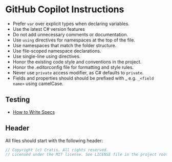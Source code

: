 # GitHub Copilot Instructions

- Prefer `var` over explicit types when declaring variables.
- Use the latest C# version features
- Do not add unnecessary comments or documentation.
- Use `using` directives for namespaces at the top of the file.
- Use namespaces that match the folder structure.
- Use file-scoped namespace declarations.
- Use single-line using directives.
- Honor the existing code style and conventions in the project.
- Honor the .editorconfig file for formatting and style rules.
- Never use `private` access modifier, as C# defaults to `private`.
- Fields and properties should should be prefixed with _ e.g. `_<field name>` using camelCase.

## Testing

- [How to Write Specs](./instructions/tests.md)

## Header

All files should start with the following header:

```csharp
// Copyright (c) Cratis. All rights reserved.
// Licensed under the MIT license. See LICENSE file in the project root for full license information.
```
